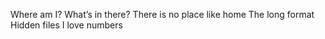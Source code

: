 Where am I?
What’s in there?
There is no place like home
The long format
Hidden files
 I love numbers
